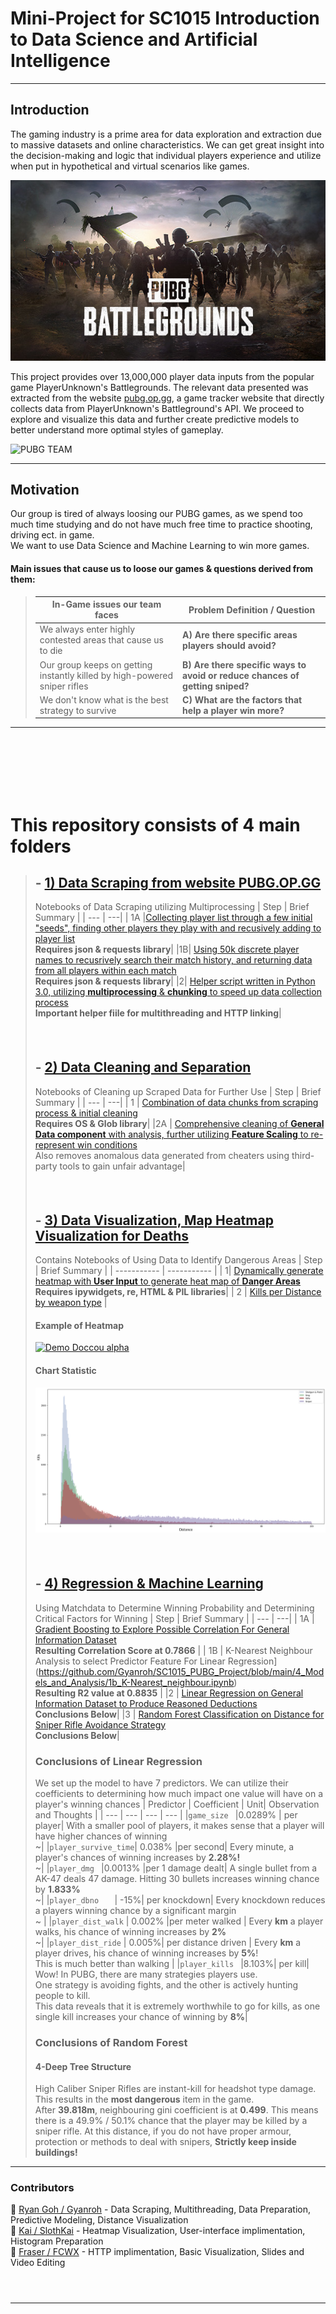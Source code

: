 # Mini-Project for SC1015 Introduction to Data Science and Artificial Intelligence
---
## Introduction
The gaming industry is a prime area for data exploration and extraction due to massive datasets and online characteristics. We can get great insight into the decision-making and logic that individual players experience and utilize when put in hypothetical and virtual scenarios like games.

![alt text](https://github.com/Gyanroh/SC1015_PUBG_Project/blob/main/image_folder/PUBG.jpg "Source: https://store.steampowered.com/app/578080/PUBG_BATTLEGROUNDS/")

This project provides over 13,000,000 player data inputs from the popular game PlayerUnknown's Battlegrounds. The relevant data presented was extracted from the website [pubg.op.gg](http://pubg.op.gg), a game tracker website that directly collects data from PlayerUnknown's Battleground's API. We proceed to explore and visualize this data and further create predictive models to better understand more optimal styles of gameplay.

 ![PUBG TEAM](https://github.com/Gyanroh/SC1015_PUBG_Project/blob/main/image_folder/PUBG%20Team%20demo.gif)

---
## Motivation
Our group is tired of always loosing our PUBG games, as we spend too much time studying and do not have much free time to practice shooting, driving ect. in game.<br>
We want to use Data Science and Machine Learning to win more games.<br>
#### Main issues that cause us to loose our games & questions derived from them:
>| In-Game issues our team faces | Problem Definition / Question |
>| --- | --- |
>| We always enter highly contested areas that cause us to die | **A) Are there specific areas players should avoid?** |
>| Our group keeps on getting instantly killed by high-powered sniper rifles | **B) Are there specific ways to avoid or reduce chances of getting sniped?** |
>| We don't know what is the best strategy to survive | **C) What are the factors that help a player win more?** |


---
<br />
<br />
<br />
<br />
<br />

# This repository consists of 4 main folders
>##  - [1) Data Scraping from website PUBG.OP.GG](https://github.com/Gyanroh/SC1015_PUBG_Project/tree/main/1_Collect_Scrape_Data)
>Notebooks of Data Scraping utilizing Multiprocessing
>| Step | Brief Summary |
>| --- | ---|
>| 1A |[Collecting player list through a few initial "seeds", finding other players they play with and recusively adding to player list](https://github.com/Gyanroh/SC1015_PUBG_Project/blob/main/1_Collect_Scrape_Data/1a_data_player_scrape.ipynb)<br>**Requires json & requests library**|
>|1B| [Using 50k discrete player names to recusrively search their match history, and returning data from all players within each match](https://github.com/Gyanroh/SC1015_PUBG_Project/blob/main/1_Collect_Scrape_Data/1b_data_match_detail_scrape.ipynb)<br>**Requires json & requests library**|
>|2| [Helper script written in Python 3.0, utilizing **multiprocessing** & **chunking** to speed up data collection process](https://github.com/Gyanroh/SC1015_PUBG_Project/blob/main/1_Collect_Scrape_Data/2_helper.py) <br>**Important helper fiile for multithreading and HTTP linking**|
>#### <br>
>
>##  - [2) Data Cleaning and Separation](https://github.com/Gyanroh/SC1015_PUBG_Project/tree/main/2_Cleaning_Data)
>Notebooks of Cleaning up Scraped Data for Further Use
>| Step | Brief Summary |
>| --- | ---| 
>| 1 | [Combination of data chunks from scraping process & initial cleaning](https://github.com/Gyanroh/SC1015_PUBG_Project/blob/main/2_Cleaning_Data/1_data_combination_initial_observation.ipynb) <br>**Requires OS & Glob library**|
>|2A | [Comprehensive cleaning of **General Data component** with analysis, further utilizing **Feature Scaling** to re-represent win conditions](https://github.com/Gyanroh/SC1015_PUBG_Project/blob/main/2_Cleaning_Data/2_comprehensive_data_cleaning_erangel_gen.ipynb)<br> Also removes anomalous data generated from cheaters using third-party tools to gain unfair advantage|
>#### <br>
>
>##  - [3) Data Visualization, Map Heatmap Visualization for Deaths](https://github.com/Gyanroh/SC1015_PUBG_Project/tree/main/3_Map_%26_General_Visualization)
>Contains Notebooks of Using Data to Identify Dangerous Areas 
>| Step | Brief Summary |
>| ----------- | ----------- |
>| 1| [Dynamically generate heatmap with **User Input** to generate heat map of **Danger Areas**](https://github.com/Gyanroh/SC1015_PUBG_Project/blob/main/3_Map_%26_General_Visualization/1_heatmap_visualisation.ipynb) <br> **Requires ipywidgets, re, HTML & PIL libraries**|
>| 2 | [Kills per Distance by weapon type](https://github.com/Gyanroh/SC1015_PUBG_Project/blob/main/3_Map_%26_General_Visualization/2_kill_distance_weapon_type.ipynb) |
>   #### Example of Heatmap 
> [![Demo Doccou alpha](https://github.com/Gyanroh/SC1015_PUBG_Project/blob/main/3_Map_%26_General_Visualization/sniper.gif)](https://github.com/Gyanroh/SC1015_PUBG_Project/blob/main/3_Map_%26_General_Visualization/1_heatmap_visualisation.ipynb)
> #### Chart Statistic
> ![alt text](https://github.com/Gyanroh/SC1015_PUBG_Project/blob/main/image_folder/death-distance-weap-chart.png)
>#### <br>
>
>##  - [4) Regression & Machine Learning](https://github.com/Gyanroh/SC1015_PUBG_Project/tree/main/4_Models_and_Analysis)
> Using Matchdata to Determine Winning Probability and Determining Critical Factors for Winning
>| Step | Brief Summary |
>| --- | ---| 
>| 1A | [Gradient Boosting to Explore Possible Correlation For General Information Dataset](https://github.com/Gyanroh/SC1015_PUBG_Project/blob/main/4_Models_and_Analysis/1a_gradient_boosting.ipynb)<br> **Resulting Correlation Score at 0.7866** |
>| 1B | K-Nearest Neighbour Analysis to select Predictor Feature For Linear Regression](https://github.com/Gyanroh/SC1015_PUBG_Project/blob/main/4_Models_and_Analysis/1b_K-Nearest_neighbour.ipynb)<br> **Resulting R2 value at 0.8835** |
>|2 | [Linear Regression on General Information Dataset to Produce Reasoned Deductions](https://github.com/Gyanroh/SC1015_PUBG_Project/blob/main/4_Models_and_Analysis/2_linear_regression_model.ipynb)<br> **Conclusions Below**|
>|3 | [Random Forest Classification on Distance for Sniper Rifle Avoidance Strategy](https://github.com/Gyanroh/SC1015_PUBG_Project/blob/main/4_Models_and_Analysis/3_sniper_forest_classification_tree.ipynb)<br>**Conclusions Below**|
>### Conclusions of Linear Regression
>We set up the model to have 7 predictors. We can utilize their coefficients to determining how much impact one value will have on a player's winning chances
>| Predictor | Coefficient | Unit|  Observation and Thoughts |
>| --- | --- | --- | --- |
>|`game_size `         |0.0289% | per player|  With a smaller pool of players, it makes sense that a player will have higher chances of winning  <br>~|
>|`player_survive_time`| 0.038% |per second| Every minute, a player's chances of winning increases by **2.28%!**<br>~|
>|`player_dmg `        |0.0013% |per 1 damage dealt| A single bullet from a AK-47 deals 47 damage. Hitting 30 bullets increases winning chance by **1.833%**<br>~|
>|`player_dbno   `     | -15%| per knockdown| Every knockdown reduces a players winning chance by a significant margin <br> ~  |
>|`player_dist_walk`   | 0.002% |per meter walked |   Every **km** a player walks, his chance of winning increases by **2%**<br>~|
>|`player_dist_ride`   |  0.005%| per distance driven | Every **km** a player drives, his chance of winning increases by **5%**! <br>This is much better than walking |
>|`player_kills `      |8.103%| per kill| Wow! In PUBG, there are many strategies players use. <br>One strategy is avoiding fights, and the other is actively hunting people to kill.<br>This data reveals that it is extremely worthwhile to go for kills, as one single kill increases your chance of winning by **8%**|
>### Conclusions of Random Forest
>#### 4-Deep Tree Structure
>High Caliber Sniper Rifles are instant-kill for headshot type damage. This results in the **most dangerous** item in the game.<br>
>After **39.818m**, neighbouring gini coefficient is at **0.499**. This means there is a 49.9% / 50.1% chance that the player may be killed by a sniper rifle.
At this distance, if you do not have proper armour, protection or methods to deal with snipers, **Strictly keep inside buildings!**
---
### Contributors
🤖 [Ryan Goh / Gyanroh](https://github.com/Gyanroh) - Data Scraping, Multithreading, Data Preparation, Predictive Modeling, Distance Visualization<br>
🤖 [Kai / SlothKai](https://github.com/SlothKai) - Heatmap Visualization, User-interface implimentation, Histogram Preparation<br>
🤖 [Fraser / FCWX](https://github.com/Fcwx) - HTTP implimentation, Basic Visualization, Slides and Video Editing<br>


#### <br>
---

